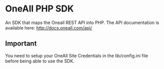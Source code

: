 # OneAll PHP SDK
An SDK that maps the Oneall REST API into PHP.
The API documentation is available here:
http://docs.oneall.com/api/

## Important
You need to setup your OneAll Site Credentials in 
the lib/config.ini file before being able to use the SDK.
